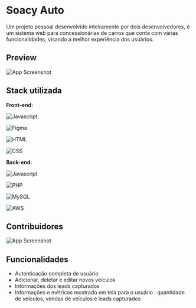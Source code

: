 
# Soacy Auto 

Um projeto pessoal desenvolvido inteiramente por dois desenvolvedores, é um sistema web para concessionárias de carros que conta com várias funcionalidades, visando a melhor experiência dos usuários.

## Preview

![App Screenshot](https://via.placeholder.com/468x300?text=App+Screenshot+Here)


## Stack utilizada

**Front-end:**

 ![Javascript](https://img.shields.io/badge/JavaScript-F7DF1E.svg?style=for-the-badge&logo=JavaScript&logoColor=black)

 ![Figma](https://img.shields.io/badge/Figma-F24E1E.svg?style=for-the-badge&logo=Figma&logoColor=white)

 ![HTML](https://img.shields.io/badge/HTML5-E34F26.svg?style=for-the-badge&logo=HTML5&logoColor=white)

![CSS](https://img.shields.io/badge/CSS3-1572B6.svg?style=for-the-badge&logo=CSS3&logoColor=white)




**Back-end:** 

![Javascript](https://img.shields.io/badge/JavaScript-F7DF1E.svg?style=for-the-badge&logo=JavaScript&logoColor=black)

![PHP](https://img.shields.io/badge/PHP-777BB4.svg?style=for-the-badge&logo=PHP&logoColor=white)

![MySQL](https://img.shields.io/badge/MySQL-4479A1.svg?style=for-the-badge&logo=MySQL&logoColor=white)

![AWS](https://img.shields.io/badge/Amazon%20AWS-232F3E.svg?style=for-the-badge&logo=Amazon-AWS&logoColor=white)


## Contribuidores

![App Screenshot]("https://avatars.githubusercontent.com/u/97305685?v=4")
## Funcionalidades

- Autenticação completa de usuário 
- Adicionar, deletar e editar novos veículos
- Informações dos leads capturados
- Informações e métricas mostrado em tela para o usuário : quantidade de veículos, vendas de veículos e leads capturados 

